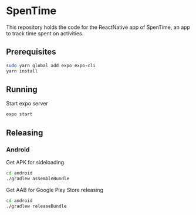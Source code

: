 # SpenTime

This repository holds the code 
for the ReactNative app of SpenTime, 
an app to track time spent on activities.

## Prerequisites

```bash
sudo yarn global add expo expo-cli
yarn install
```

## Running

Start expo server

```bash
expo start
```

## Releasing

### Android

Get APK for sideloading
```bash
cd android
./gradlew assembleBundle
```

Get AAB for Google Play Store releasing
```bash
cd android
./gradlew releaseBundle
```
